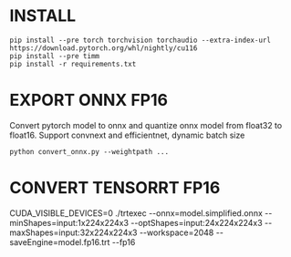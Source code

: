 # INSTALL
```
pip install --pre torch torchvision torchaudio --extra-index-url https://download.pytorch.org/whl/nightly/cu116
pip install --pre timm
pip install -r requirements.txt
```
# EXPORT ONNX FP16
Convert pytorch model to onnx and quantize onnx model from float32 to float16. Support convnext and efficientnet, dynamic batch size

``` python convert_onnx.py --weightpath ... ```

# CONVERT TENSORRT FP16
CUDA_VISIBLE_DEVICES=0 ./trtexec --onnx=model.simplified.onnx --minShapes=input:1x224x224x3 --optShapes=input:24x224x224x3 --maxShapes=input:32x224x224x3 --workspace=2048 --saveEngine=model.fp16.trt --fp16
